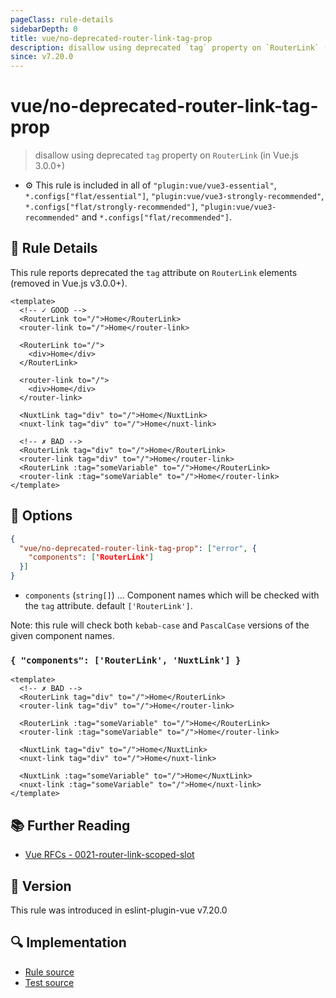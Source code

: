 ```yaml
---
pageClass: rule-details
sidebarDepth: 0
title: vue/no-deprecated-router-link-tag-prop
description: disallow using deprecated `tag` property on `RouterLink` (in Vue.js 3.0.0+)
since: v7.20.0
---
```


# vue/no-deprecated-router-link-tag-prop

> disallow using deprecated `tag` property on `RouterLink` (in Vue.js 3.0.0+)

- :gear: This rule is included in all of `"plugin:vue/vue3-essential"`, `*.configs["flat/essential"]`, `"plugin:vue/vue3-strongly-recommended"`, `*.configs["flat/strongly-recommended"]`, `"plugin:vue/vue3-recommended"` and `*.configs["flat/recommended"]`.

## :book: Rule Details

This rule reports deprecated the `tag` attribute on `RouterLink` elements (removed in Vue.js v3.0.0+).

<eslint-code-block :rules="{'vue/no-deprecated-router-link-tag-prop': ['error']}">

```vue
<template>
  <!-- ✓ GOOD -->
  <RouterLink to="/">Home</RouterLink>
  <router-link to="/">Home</router-link>

  <RouterLink to="/">
    <div>Home</div>
  </RouterLink>

  <router-link to="/">
    <div>Home</div>
  </router-link>

  <NuxtLink tag="div" to="/">Home</NuxtLink>
  <nuxt-link tag="div" to="/">Home</nuxt-link>

  <!-- ✗ BAD -->
  <RouterLink tag="div" to="/">Home</RouterLink>
  <router-link tag="div" to="/">Home</router-link>
  <RouterLink :tag="someVariable" to="/">Home</RouterLink>
  <router-link :tag="someVariable" to="/">Home</router-link>
</template>
```

</eslint-code-block>

## :wrench: Options

```json
{
  "vue/no-deprecated-router-link-tag-prop": ["error", {
    "components": ['RouterLink']
  }]
}
```

- `components` (`string[]`) ... Component names which will be checked with the `tag` attribute. default `['RouterLink']`.

Note: this rule will check both `kebab-case` and `PascalCase` versions of the
given component names.

### `{ "components": ['RouterLink', 'NuxtLink'] }`

<eslint-code-block :rules="{'vue/no-deprecated-router-link-tag-prop': ['error', {'components': ['RouterLink', 'NuxtLink']}]}">

```vue
<template>
  <!-- ✗ BAD -->
  <RouterLink tag="div" to="/">Home</RouterLink>
  <router-link tag="div" to="/">Home</router-link>

  <RouterLink :tag="someVariable" to="/">Home</RouterLink>
  <router-link :tag="someVariable" to="/">Home</router-link>

  <NuxtLink tag="div" to="/">Home</NuxtLink>
  <nuxt-link tag="div" to="/">Home</nuxt-link>

  <NuxtLink :tag="someVariable" to="/">Home</NuxtLink>
  <nuxt-link :tag="someVariable" to="/">Home</nuxt-link>
</template>
```

</eslint-code-block>

## :books: Further Reading

- [Vue RFCs - 0021-router-link-scoped-slot](https://github.com/vuejs/rfcs/blob/master/active-rfcs/0021-router-link-scoped-slot.md)

## :rocket: Version

This rule was introduced in eslint-plugin-vue v7.20.0

## :mag: Implementation

- [Rule source](https://github.com/vuejs/eslint-plugin-vue/blob/master/lib/rules/no-deprecated-router-link-tag-prop.js)
- [Test source](https://github.com/vuejs/eslint-plugin-vue/blob/master/tests/lib/rules/no-deprecated-router-link-tag-prop.js)
